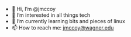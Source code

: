 - 👋 Hi, I’m @jmccoy
- 👀 I’m interested in all things tech
- 🌱 I’m currently learning bits and pieces of linux
- 📫 How to reach me: jmccoy@wagner.edu

<!---
jmccoy/jmccoy is a ✨ special ✨ repository because its `README.md` (this file) appears on your GitHub profile.
You can click the Preview link to take a look at your changes.
--->
